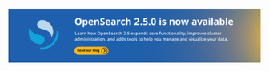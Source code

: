 ---
---
<a href="/blog/opensearch-2-5-is-live/"><img src="/assets/media/herobanners/herobanner-2.5.0-released.gif"></a>

